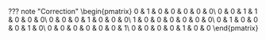 ??? note "Correction"
    \begin{pmatrix}
    0 & 1 & 0 & 0 & 0 & 0 & 0\\
    0 & 0 & 1 & 1 & 0 & 0 & 0\\
    0 & 0 & 0 & 1 & 0 & 0 & 0\\
    1 & 0 & 0 & 0 & 0 & 0 & 0\\
    0 & 1 & 0 & 0 & 0 & 1 & 0\\
    0 & 0 & 0 & 0 & 0 & 0 & 1\\
    0 & 0 & 0 & 0 & 1 & 0  & 0 
    \end{pmatrix}
